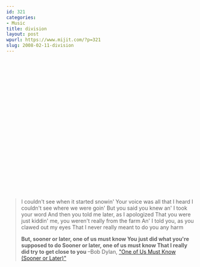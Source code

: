 ```yaml
---
id: 321
categories:
- Music
title: division
layout: post
wpurl: https://www.mijit.com/?p=321
slug: 2008-02-11-division
---
```

<object width="425" height="355"><param name="movie" value="https://www.youtube.com/v/K0TGvM57l5w&rel=1"></param><param name="wmode" value="transparent"></param><embed src="https://www.youtube.com/v/K0TGvM57l5w&rel=1" type="application/x-shockwave-flash" wmode="transparent" width="425" height="355"></embed></object>

<blockquote>I couldn't see when it started snowin'
Your voice was all that I heard
I couldn't see where we were goin'
But you said you knew an' I took your word
And then you told me later, as I apologized
That you were just kiddin' me, you weren't really from the farm
An' I told you, as you clawed out my eyes
That I never really meant to do you any harm

<strong>But, sooner or later, one of us must know
You just did what you're supposed to do
Sooner or later, one of us must know
That I really did try to get close to you</strong>
–Bob Dylan, <a href="https://www.amazon.com/exec/obidos/ASIN/B0000024OG/ref=nosim/mijitcom">"One of Us Must Know (Sooner or Later)"</a></blockquote>
